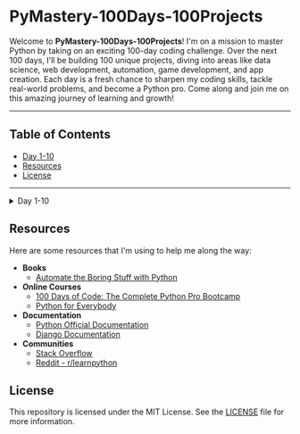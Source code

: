 # PyMastery-100Days-100Projects

Welcome to **PyMastery-100Days-100Projects**! I'm on a mission to master Python by taking on an exciting 100-day coding challenge. Over the next 100 days, I'll be building 100 unique projects, diving into areas like data science, web development, automation, game development, and app creation. Each day is a fresh chance to sharpen my coding skills, tackle real-world problems, and become a Python pro. Come along and join me on this amazing journey of learning and growth!

---

## Table of Contents

- [Day 1-10](#day-1-10)
- [Resources](#resources)
- [License](#license)

---

<a name="day-1-10"></a>
<details>
<summary>Day 1-10</summary>


### Day 1: Band Name Generator
- **Description**: Built a Python script that combines user inputs to generate a band name.
- **What I Learned**:
  - **Printing to the Console**: Using `print()` to display output.
  - **String Manipulation**: Handling and modifying strings.
  - **Input Function**: Using `input()` to get user input.
  - **Variables**: Declaring and using variables.
  - **Variable Naming**: Rules for naming variables.
  - **Debugging**: Finding and fixing errors.
- **Link to Code**: [Project Code](Day01-10/Day01/projectDay1.py)


### Day 2: Tip Calculator
- **Description**: Built a Python script that calculates the tip amount based on the bill total and desired tip percentage.
- **What I Learned**:
  - **Python Primitive Data Types**: Understanding different data types in Python.
  - **Type Error, Type Checking and Type Conversion**: Handling type errors, checking types, and converting between types.
  - **Mathematical Operations in Python**: Performing basic mathematical operations.
  - **Number Manipulation and F-Strings**: Manipulating numbers and using f-strings for formatted output.
- **Link to Code**: [Project Code](Day01-10/Day02/projectDay2.py)


### Day 3: Haunted Mansion Escape

- **Description**: Developed a text-based adventure game where the player navigates through a haunted mansion, making choices that influence the outcome. This project focuses on applying control flow, user input, and string manipulation skills learned during the course.

- **What I Learned**:
  - **Control Flow with `if / else` and Conditional Operators**: Implemented decision-making in the game using conditional statements.
  - **Introducing the Modulo Operator**: Applied modulo operations in the game’s logic.
  - **Nested `if` Statements and `elif` Statements**: Used nested conditionals to handle complex game scenarios.
  - **Multiple `If` Statements in Succession**: Managed sequential conditions to create branching paths in the game.
  - **Logical Operators**: Utilized logical operators to combine multiple conditions for more dynamic game responses.
  - **String Literals for ASCII Art**: Employed multi-line string literals to include ASCII art in the game’s narrative.

- **Link to Code**: [Project Code](Day01-10/Day03/projectDay3.py)


...

</details>

## Resources

Here are some resources that I'm using to help me along the way:

- **Books**
    - [Automate the Boring Stuff with Python](https://automatetheboringstuff.com/)
- **Online Courses**
    - [100 Days of Code: The Complete Python Pro Bootcamp](https://www.udemy.com/course/100-days-of-code/)
    - [Python for Everybody](https://www.coursera.org/specializations/python)
- **Documentation**
    - [Python Official Documentation](https://docs.python.org/3/)
    - [Django Documentation](https://docs.djangoproject.com/en/stable/)
- **Communities**
    - [Stack Overflow](https://stackoverflow.com/)
    - [Reddit - r/learnpython](https://www.reddit.com/r/learnpython/)


## License

This repository is licensed under the MIT License. See the [LICENSE](LICENSE) file for more information.


